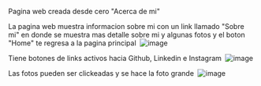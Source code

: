 Pagina web creada desde cero "Acerca de mi"

La pagina web muestra informacion sobre mi con un link llamado "Sobre mi" en donde se muestra mas detalle sobre mi y algunas fotos y el boton "Home" te regresa a la pagina principal 
![image](https://github.com/user-attachments/assets/bc085069-cecf-4e19-8442-7834279bba29)

Tiene botones de links activos hacia Github, Linkedin e Instagram 
![image](https://github.com/user-attachments/assets/2ff3240a-e02c-4d48-a219-0d5aa040c33b)

Las fotos pueden ser clickeadas y se hace la foto grande 
![image](https://github.com/user-attachments/assets/62d8692c-75ee-4b63-a22f-3d3135936bb1)
